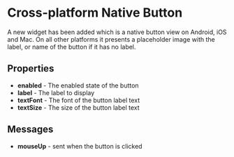 # Cross-platform Native Button

A new widget has been added which is a native button view on Android, 
iOS and Mac. On all other platforms it presents a placeholder image with
the label, or name of the button if it has no label.

## Properties

* **enabled** - The enabled state of the button
* **label** - The label to display
* **textFont** - The font of the button label text
* **textSize** - The size of the button label text

## Messages

* **mouseUp** - sent when the button is clicked